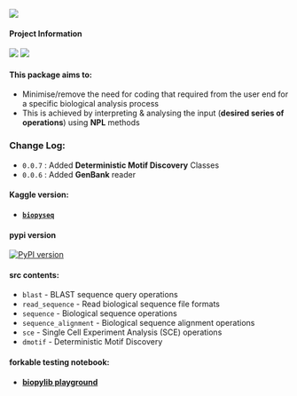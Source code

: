 ![](https://i.imgur.com/x1chlWl.png)

#### **Project Information**
![](https://camo.githubusercontent.com/d38e6cc39779250a2835bf8ed3a72d10dbe3b05fa6527baa3f6f1e8e8bd056bf/68747470733a2f2f696d672e736869656c64732e696f2f62616467652f436f64652d507974686f6e2d696e666f726d6174696f6e616c3f7374796c653d666c6174266c6f676f3d707974686f6e266c6f676f436f6c6f723d776869746526636f6c6f723d326262633861) ![](https://badgen.net/badge/status/WIP/orange) 

#### **This package aims to:**
- Minimise/remove the need for coding that required from the user end for a specific biological analysis process
- This is achieved by interpreting & analysing the input (**desired series of operations**) using **NPL** methods

### Change Log:
- <code>0.0.7</code> : Added **Deterministic Motif Discovery** Classes
- <code>0.0.6</code> : Added **GenBank** reader

#### Kaggle version: 
- **<code>[biopyseq](https://www.kaggle.com/datasets/shtrausslearning/biopylib)</code>**

#### pypi version
[![PyPI version](https://badge.fury.io/py/biopylib.svg)](https://badge.fury.io/py/biopylib)

#### **src** contents:
- <code>blast</code> - BLAST sequence query operations
- <code>read_sequence</code> - Read biological sequence file formats
- <code>sequence</code> - Biological sequence operations
- <code>sequence_alignment</code> - Biological sequence alignment operations
- <code>sce</code> - Single Cell Experiment Analysis (SCE) operations
- <code>dmotif</code> - Deterministic Motif Discovery

#### **forkable testing notebook:**
- **[biopylib playground](https://www.kaggle.com/code/shtrausslearning/biopylib-playground)**
